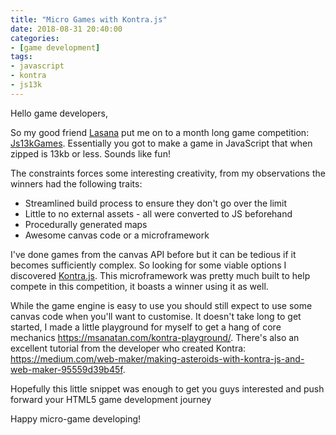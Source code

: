 ```yaml
---
title: "Micro Games with Kontra.js"
date: 2018-08-31 20:40:00
categories:
- [game development]
tags:
- javascript
- kontra
- js13k
---
```


Hello game developers,

So my good friend [Lasana](https://twitter.com/metasansana) put me on to a month long game competition: [Js13kGames](https://js13kgames.com/). Essentially you got to make a game in JavaScript that when zipped is 13kb or less. Sounds like fun!

The constraints forces some interesting creativity, from my observations the winners had the following traits:

* Streamlined build process to ensure they don't go over the limit
* Little to no external assets - all were converted to JS beforehand
* Procedurally generated maps
* Awesome canvas code or a microframework

I've done games from the canvas API before but it can be tedious if it becomes sufficiently complex. So looking for some viable options I discovered [Kontra.js](https://straker.github.io/kontra/). This microframework was pretty much built to help compete in this competition, it boasts a winner using it as well.

While the game engine is easy to use you should still expect to use some canvas code when you'll want to customise. It doesn't take long to get started, I made a little playground for myself to get a hang of core mechanics <https://msanatan.com/kontra-playground/>. There's also an excellent tutorial from the developer who created Kontra: <https://medium.com/web-maker/making-asteroids-with-kontra-js-and-web-maker-95559d39b45f>.

Hopefully this little snippet was enough to get you guys interested and push forward your HTML5 game development journey

Happy micro-game developing!
